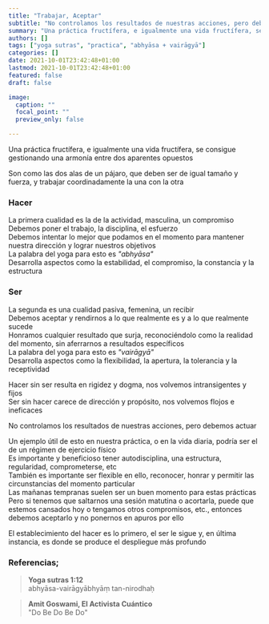 ```yaml
---
title: "Trabajar, Aceptar"
subtitle: "No controlamos los resultados de nuestras acciones, pero debemos actuar"
summary: "Una práctica fructífera, e igualmente una vida fructífera, se consigue gestionando una armonía entre dos aparentes opuestos"
authors: []
tags: ["yoga sutras", "practica", "abhyāsa + vairāgyā"]
categories: []
date: 2021-10-01T23:42:48+01:00
lastmod: 2021-10-01T23:42:48+01:00
featured: false
draft: false

image:
  caption: ""
  focal_point: ""
  preview_only: false

---
```

Una práctica fructífera, e igualmente una vida fructífera, se consigue gestionando una armonía entre dos aparentes opuestos

Son como las dos alas de un pájaro, que deben ser de igual tamaño y fuerza, y trabajar coordinadamente la una con la otra

### Hacer
La primera cualidad es la de la actividad, masculina, un compromiso\
Debemos poner el trabajo, la disciplina, el esfuerzo\
Debemos intentar lo mejor que podamos en el momento para mantener nuestra dirección y lograr nuestros objetivos\
La palabra del yoga para esto es *"abhyāsa"*\
Desarrolla aspectos como la estabilidad, el compromiso, la constancia y la estructura

### Ser
La segunda es una cualidad pasiva, femenina, un recibir\
Debemos aceptar y rendirnos a lo que realmente es y a lo que realmente sucede\
Honramos cualquier resultado que surja, reconociéndolo como la realidad del momento, sin aferrarnos a resultados específicos\
La palabra del yoga para esto es *"vairāgyā"*\
Desarrolla aspectos como la flexibilidad, la apertura, la tolerancia y la receptividad

Hacer sin ser resulta en rigidez y dogma, nos volvemos intransigentes y fijos\
Ser sin hacer carece de dirección y propósito, nos volvemos flojos e ineficaces

No controlamos los resultados de nuestras acciones, pero debemos actuar

Un ejemplo útil de esto en nuestra práctica, o en la vida diaria, podría ser el de un régimen de ejercicio físico\
Es importante y beneficioso tener autodisciplina, una estructura, regularidad, comprometerse, etc\
También es importante ser flexible en ello, reconocer, honrar y permitir las circunstancias del momento particular\
Las mañanas tempranas suelen ser un buen momento para estas prácticas\
Pero si tenemos que saltarnos una sesión matutina o acortarla, puede que estemos cansados hoy o tengamos otros compromisos, etc., entonces debemos aceptarlo y no ponernos en apuros por ello

El establecimiento del hacer es lo primero, el ser le sigue y, en última instancia, es donde se produce el despliegue más profundo

### Referencias;

>**Yoga sutras 1:12**\
> abhyāsa-vairāgyābhyāṃ tan-nirodhaḥ

>**Amit Goswami, El Activista Cuántico**\
>"Do Be Do Be Do"
